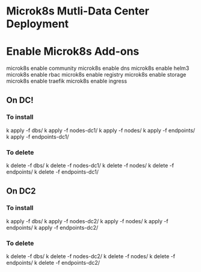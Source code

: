 # Microk8s Mutli-Data Center Deployment

# Enable Microk8s Add-ons

microk8s enable community
microk8s enable dns
microk8s enable helm3
microk8s enable rbac
microk8s enable registry
microk8s enable storage
microk8s enable traefik
microk8s enable ingress


## On DC!

### To install
k apply -f dbs/
k apply -f nodes-dc1/
k apply -f nodes/
k apply -f endpoints/
k apply -f endpoints-dc1/

### To delete
k delete -f dbs/
k delete -f nodes-dc1/
k delete -f nodes/
k delete -f endpoints/
k delete -f endpoints-dc1/

## On DC2

### To install
k apply -f dbs/
k apply -f nodes-dc2/
k apply -f nodes/
k apply -f endpoints/
k apply -f endpoints-dc2/

### To delete
k delete -f dbs/
k delete -f nodes-dc2/
k delete -f nodes/
k delete -f endpoints/
k delete -f endpoints-dc2/